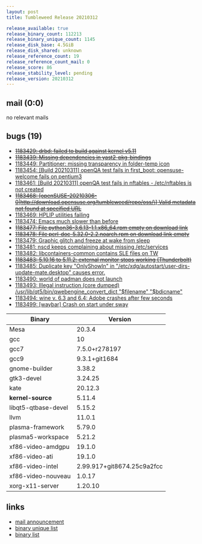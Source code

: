 ```yaml
---
layout: post
title: Tumbleweed Release 20210312

release_available: true
release_binary_count: 112213
release_binary_unique_count: 1145
release_disk_base: 4.5GiB
release_disk_shared: unknown
release_reference_count: 19
release_reference_count_mail: 0
release_score: 86
release_stability_level: pending
release_version: 20210312
---
```


## mail (0:0)

no relevant mails

## bugs (19)

<!--more-->

- ~~[1183429: drbd: failed to build against kernel v5.11](https://bugzilla.opensuse.org/show_bug.cgi?id=1183429)~~
- ~~[1183439: Missing dependencies in yast2-pkg-bindings](https://bugzilla.opensuse.org/show_bug.cgi?id=1183439)~~
- [1183449: Partitioner: missing transparency in folder-temp icon](https://bugzilla.opensuse.org/show_bug.cgi?id=1183449)
- [1183454: \[Build 20210311\] openQA test fails in first_boot: opensuse-welcome fails on pentium3](https://bugzilla.opensuse.org/show_bug.cgi?id=1183454)
- [1183461: \[Build 20210311\] openQA test fails in nftables - /etc/nftables is not created](https://bugzilla.opensuse.org/show_bug.cgi?id=1183461)
- ~~[1183468: \[openSUSE-20210306-0|http://download.opensuse.org/tumbleweed/repo/oss/\] Valid metadata not found at specified URL](https://bugzilla.opensuse.org/show_bug.cgi?id=1183468)~~
- [1183469: HPLIP utilities failing](https://bugzilla.opensuse.org/show_bug.cgi?id=1183469)
- [1183474: Emacs much slower than before](https://bugzilla.opensuse.org/show_bug.cgi?id=1183474)
- ~~[1183477: File python36-3.6.13-1.1.x86_64.rpm empty on download link](https://bugzilla.opensuse.org/show_bug.cgi?id=1183477)~~
- ~~[1183478: File perl-doc-5.32.0-2.2.noarch.rpm on download link empty](https://bugzilla.opensuse.org/show_bug.cgi?id=1183478)~~
- [1183479: Graphic glitch and freeze at wake from sleep](https://bugzilla.opensuse.org/show_bug.cgi?id=1183479)
- [1183481: nscd keeps complaining about missing /etc/services](https://bugzilla.opensuse.org/show_bug.cgi?id=1183481)
- [1183482: libcontainers-common contains SLE files on TW](https://bugzilla.opensuse.org/show_bug.cgi?id=1183482)
- ~~[1183483: 5.10.16 to 5.11.2: external monitor stops working (Thunderbolt)](https://bugzilla.opensuse.org/show_bug.cgi?id=1183483)~~
- [1183485: Duplicate key "OnlyShowIn" in "/etc/xdg/autostart/user-dirs-update-mate.desktop" causes error.](https://bugzilla.opensuse.org/show_bug.cgi?id=1183485)
- [1183490: world of padman does not launch](https://bugzilla.opensuse.org/show_bug.cgi?id=1183490)
- [1183493: Illegal instruction (core dumped) /usr/lib/qt5/bin/qwebengine_convert_dict "$filename" "$bdicname"](https://bugzilla.opensuse.org/show_bug.cgi?id=1183493)
- [1183494: wine v. 6.3 and 6.4: Adobe crashes after few seconds](https://bugzilla.opensuse.org/show_bug.cgi?id=1183494)
- [1183499: \[waybar\] Crash on start under sway](https://bugzilla.opensuse.org/show_bug.cgi?id=1183499)

Binary | Version
--- | ---
Mesa | 20.3.4
gcc | 10
gcc7 | 7.5.0+r278197
gcc9 | 9.3.1+git1684
gnome-builder | 3.38.2
gtk3-devel | 3.24.25
kate | 20.12.3
**kernel-source** | 5.11.4
libqt5-qtbase-devel | 5.15.2
llvm | 11.0.1
plasma-framework | 5.79.0
plasma5-workspace | 5.21.2
xf86-video-amdgpu | 19.1.0
xf86-video-ati | 19.1.0
xf86-video-intel | 2.99.917+git8674.25c9a2fcc
xf86-video-nouveau | 1.0.17
xorg-x11-server | 1.20.10

## links

- [mail announcement](https://github.com/boombatower/tumbleweed-review/issues/10)
- [binary unique list](http://download.opensuse.org/history/20210312/rpm.unique.list)
- [binary list](http://download.opensuse.org/history/20210312/rpm.list)
